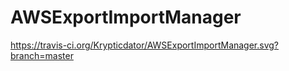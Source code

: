 # AWSExportImportManager
https://travis-ci.org/Krypticdator/AWSExportImportManager.svg?branch=master
